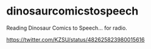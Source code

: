 dinosaurcomicstospeech
======================

Reading Dinosaur Comics to Speech... for radio.

https://twitter.com/KZSU/status/482625823980015616
